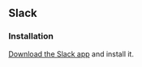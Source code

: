 ## Slack

### Installation

[Download the Slack app](https://itunes.apple.com/fr/app/slack/id803453959?mt=12) and install it.
